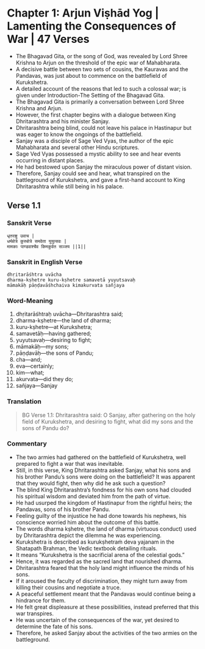 # Chapter 1: Arjun Viṣhād Yog | Lamenting the Consequences of War | 47 Verses

- The Bhagavad Gita, or the song of God, was revealed by Lord Shree Krishna to Arjun on the threshold of the epic war of Mahabharata.
- A decisive battle between two sets of cousins, the Kauravas and the Pandavas, was just about to commence on the battlefield of Kurukshetra.
- A detailed account of the reasons that led to such a colossal war; is given under Introduction-The Setting of the Bhagavad Gita.
- The Bhagavad Gita is primarily a conversation between Lord Shree Krishna and Arjun.
- However, the first chapter begins with a dialogue between King Dhritarashtra and his minister Sanjay.
- Dhritarashtra being blind, could not leave his palace in Hastinapur but was eager to know the ongoings of the battlefield.
- Sanjay was a disciple of Sage Ved Vyas, the author of the epic Mahabharata and several other Hindu scriptures.
- Sage Ved Vyas possessed a mystic ability to see and hear events occurring in distant places.
- He had bestowed upon Sanjay the miraculous power of distant vision.
- Therefore, Sanjay could see and hear, what transpired on the battleground of Kurukshetra, and gave a first-hand account to King Dhritarashtra while still being in his palace.

## Verse 1.1

### Sanskrit Verse

```
धृतराष्ट्र उवाच |
धर्मक्षेत्रे कुरुक्षेत्रे समवेता युयुत्सवः |
मामकाः पाण्डवाश्चैव किमकुर्वत सञ्जय ||1||
```

### Sanskrit in English Verse

```
dhṛitarāśhtra uvācha
dharma-kṣhetre kuru-kṣhetre samavetā yuyutsavaḥ
māmakāḥ pāṇḍavāśhchaiva kimakurvata sañjaya
```

### Word-Meaning

1.  dhṛitarāśhtraḥ uvācha—Dhritarashtra said;
2.  dharma-kṣhetre—the land of dharma;
3.  kuru-kṣhetre—at Kurukshetra;
4.  samavetāḥ—having gathered;
5.  yuyutsavaḥ—desiring to fight;
6.  māmakāḥ—my sons;
7.  pāṇḍavāḥ—the sons of Pandu;
8.  cha—and;
9.  eva—certainly;
10. kim—what;
11. akurvata—did they do;
12. sañjaya—Sanjay

### Translation

> BG Verse 1.1: Dhritarashtra said: O Sanjay, after gathering on the holy field of Kurukshetra, and desiring to fight, what did my sons and the sons of Pandu do?

### Commentary

- The two armies had gathered on the battlefield of Kurukshetra, well prepared to fight a war that was inevitable.
- Still, in this verse, King Dhritarashtra asked Sanjay, what his sons and his brother Pandu’s sons were doing on the battlefield? It was apparent that they would fight, then why did he ask such a question?
- The blind King Dhritarashtra’s fondness for his own sons had clouded his spiritual wisdom and deviated him from the path of virtue.
- He had usurped the kingdom of Hastinapur from the rightful heirs; the Pandavas, sons of his brother Pandu.
- Feeling guilty of the injustice he had done towards his nephews, his conscience worried him about the outcome of this battle.
- The words dharma kṣhetre, the land of dharma (virtuous conduct) used by Dhritarashtra depict the dilemma he was experiencing.
- Kurukshetra is described as kurukṣhetraṁ deva yajanam in the Shatapath Brahman, the Vedic textbook detailing rituals.
- It means “Kurukshetra is the sacrificial arena of the celestial gods.”
- Hence, it was regarded as the sacred land that nourished dharma. 
- Dhritarashtra feared that the holy land might influence the minds of his sons.
- If it aroused the faculty of discrimination, they might turn away from killing their cousins and negotiate a truce.
- A peaceful settlement meant that the Pandavas would continue being a hindrance for them.
- He felt great displeasure at these possibilities, instead preferred that this war transpires.
- He was uncertain of the consequences of the war, yet desired to determine the fate of his sons.
- Therefore, he asked Sanjay about the activities of the two armies on the battleground.













